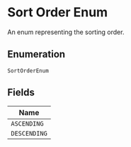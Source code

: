 
# Sort Order Enum

An enum representing the sorting order.

## Enumeration

`SortOrderEnum`

## Fields

| Name |
|  --- |
| `ASCENDING` |
| `DESCENDING` |

